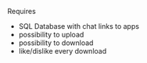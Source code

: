 Requires
- SQL Database with chat links to apps
- possibility to upload
- possibility to download
- like/dislike every download
